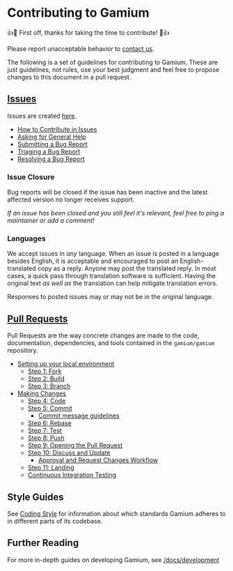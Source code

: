 # Contributing to Gamium

:+1::tada: First off, thanks for taking the time to contribute! :tada::+1:

Please report unacceptable behavior to [contact us](https://dogutech.io/en/contact-us).

The following is a set of guidelines for contributing to Gamium.
These are just guidelines, not rules, use your best judgment and feel free to
propose changes to this document in a pull request.

## [Issues](https://XXX/gamium/contributing/issues)

Issues are created [here](https://github.com/dogu-team/gamium/issues/new).

- [How to Contribute in Issues](https://XXX/gamium/contributing/issues#how-to-contribute-in-issues)
- [Asking for General Help](https://XXX/gamium/contributing/issues#asking-for-general-help)
- [Submitting a Bug Report](https://XXX/gamium/contributing/issues#submitting-a-bug-report)
- [Triaging a Bug Report](https://XXX/gamium/contributing/issues#triaging-a-bug-report)
- [Resolving a Bug Report](https://XXX/gamium/contributing/issues#resolving-a-bug-report)

### Issue Closure

Bug reports will be closed if the issue has been inactive and the latest affected version no longer receives support.

_If an issue has been closed and you still feel it's relevant, feel free to ping a maintainer or add a comment!_

### Languages

We accept issues in _any_ language.
When an issue is posted in a language besides English, it is acceptable and encouraged to post an English-translated copy as a reply.
Anyone may post the translated reply.
In most cases, a quick pass through translation software is sufficient.
Having the original text _as well as_ the translation can help mitigate translation errors.

Responses to posted issues may or may not be in the original language.

## [Pull Requests](https://XXX/docs/development/pull-requests)

Pull Requests are the way concrete changes are made to the code, documentation,
dependencies, and tools contained in the `gamium/gamium` repository.

- [Setting up your local environment](https://XXX/docs/development/pull-requests#setting-up-your-local-environment)
  - [Step 1: Fork](https://XXX/docs/development/pull-requests#step-1-fork)
  - [Step 2: Build](https://XXX/docs/development/pull-requests#step-2-build)
  - [Step 3: Branch](https://XXX/docs/development/pull-requests#step-3-branch)
- [Making Changes](https://XXX/docs/development/pull-requests#making-changes)
  - [Step 4: Code](https://XXX/docs/development/pull-requests#step-4-code)
  - [Step 5: Commit](https://XXX/docs/development/pull-requests#step-5-commit)
    - [Commit message guidelines](https://XXX/docs/development/pull-requests#commit-message-guidelines)
  - [Step 6: Rebase](https://XXX/docs/development/pull-requests#step-6-rebase)
  - [Step 7: Test](https://XXX/docs/development/pull-requests#step-7-test)
  - [Step 8: Push](https://XXX/docs/development/pull-requests#step-8-push)
  - [Step 9: Opening the Pull Request](https://XXX/docs/development/pull-requests#step-9-opening-the-pull-request)
  - [Step 10: Discuss and Update](https://XXX/docs/development/pull-requests#step-10-discuss-and-update)
    - [Approval and Request Changes Workflow](https://XXX/docs/development/pull-requests#approval-and-request-changes-workflow)
  - [Step 11: Landing](https://XXX/docs/development/pull-requests#step-11-landing)
  - [Continuous Integration Testing](https://XXX/docs/development/pull-requests#continuous-integration-testing)

## Style Guides

See [Coding Style](https://XXX/docs/development/coding-style) for information about which standards Gamium adheres to in different parts of its codebase.

## Further Reading

For more in-depth guides on developing Gamium, see
[/docs/development](https://XXX/docs/development/README.md)
